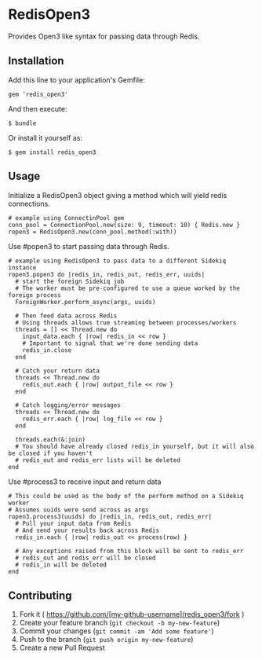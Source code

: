 # RedisOpen3

Provides Open3 like syntax for passing data through Redis.

## Installation

Add this line to your application's Gemfile:

    gem 'redis_open3'

And then execute:

    $ bundle

Or install it yourself as:

    $ gem install redis_open3

## Usage

Initialize a RedisOpen3 object giving a method which will yield redis connections.
```
# example using ConnectinPool gem
conn_pool = ConnectionPool.new(size: 9, timeout: 10) { Redis.new }
ropen3 = RedisOpen3.new(conn_pool.method(:with))
```

Use #popen3 to start passing data through Redis.
```
# example using RedisOpen3 to pass data to a different Sidekiq instance
ropen3.popen3 do |redis_in, redis_out, redis_err, uuids|
  # start the foreign Sidekiq job
  # The worker must be pre-configured to use a queue worked by the foreign process
  ForeignWorker.perform_async(args, uuids)

  # Then feed data across Redis
  # Using threads allows true streaming between processes/workers
  threads = [] << Thread.new do
    input_data.each { |row| redis_in << row }
    # Important to signal that we're done sending data
    redis_in.close
  end

  # Catch your return data
  threads << Thread.new do
    redis_out.each { |row| output_file << row }
  end

  # Catch logging/error messages
  threads << Thread.new do
    redis_err.each { |row| log_file << row }
  end

  threads.each(&:join)
  # You should have already closed redis_in yourself, but it will also be closed if you haven't
  # redis_out and redis_err lists will be deleted
end
```

Use #process3 to receive input and return data
```
# This could be used as the body of the perform method on a Sidekiq worker
# Assumes uuids were send across as args
ropen3.process3(uuids) do |redis_in, redis_out, redis_err|
  # Pull your input data from Redis
  # And send your results back across Redis
  redis_in.each { |row| redis_out << process(row) }

  # Any exceptions raised from this block will be sent to redis_err
  # redis_out and redis_err will be closed
  # redis_in will be deleted
end
```
## Contributing

1. Fork it ( https://github.com/[my-github-username]/redis_open3/fork )
2. Create your feature branch (`git checkout -b my-new-feature`)
3. Commit your changes (`git commit -am 'Add some feature'`)
4. Push to the branch (`git push origin my-new-feature`)
5. Create a new Pull Request
